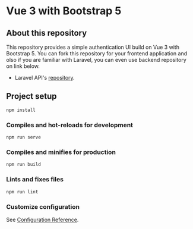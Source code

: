 # Vue 3 with Bootstrap 5

## About this repository

This repository provides a simple authentication UI build on Vue 3 with Bootstrap 5. You can fork this repository for your frontend application and olso if you are familiar with Laravel, you can even use backend repository on link below.

- Laravel API's [repository](http://github.com/lindritkrasniqi/sanctum-auth).

## Project setup
```
npm install
```

### Compiles and hot-reloads for development
```
npm run serve
```

### Compiles and minifies for production
```
npm run build
```

### Lints and fixes files
```
npm run lint
```

### Customize configuration
See [Configuration Reference](https://cli.vuejs.org/config/).
